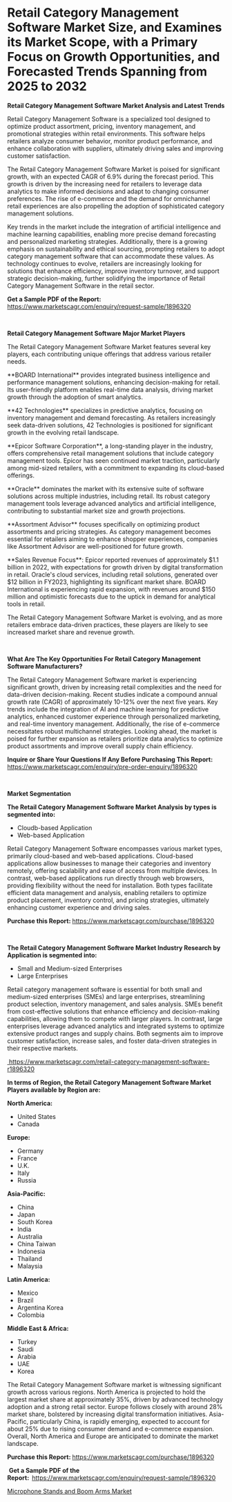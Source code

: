 <p><h1>Retail Category Management Software Market Size, and Examines its Market Scope, with a Primary Focus on Growth Opportunities, and Forecasted Trends Spanning from 2025 to 2032</h1></p><p><strong>Retail Category Management Software Market Analysis and Latest Trends</strong></p>
<p><p>Retail Category Management Software is a specialized tool designed to optimize product assortment, pricing, inventory management, and promotional strategies within retail environments. This software helps retailers analyze consumer behavior, monitor product performance, and enhance collaboration with suppliers, ultimately driving sales and improving customer satisfaction.</p><p>The Retail Category Management Software Market is poised for significant growth, with an expected CAGR of 6.9% during the forecast period. This growth is driven by the increasing need for retailers to leverage data analytics to make informed decisions and adapt to changing consumer preferences. The rise of e-commerce and the demand for omnichannel retail experiences are also propelling the adoption of sophisticated category management solutions.</p><p>Key trends in the market include the integration of artificial intelligence and machine learning capabilities, enabling more precise demand forecasting and personalized marketing strategies. Additionally, there is a growing emphasis on sustainability and ethical sourcing, prompting retailers to adopt category management software that can accommodate these values. As technology continues to evolve, retailers are increasingly looking for solutions that enhance efficiency, improve inventory turnover, and support strategic decision-making, further solidifying the importance of Retail Category Management Software in the retail sector.</p></p>
<p><strong>Get a Sample PDF of the Report:&nbsp;</strong> <a href="https://www.marketscagr.com/enquiry/request-sample/1896320?utm_campaign=3163&utm_medium=2&utm_source=Github&utm_content=ia&utm_term=28032025&utm_id=retail-category-management-software">https://www.marketscagr.com/enquiry/request-sample/1896320</a></p>
<p>&nbsp;</p>
<p><strong>Retail Category Management Software Major Market Players</strong></p>
<p><p>The Retail Category Management Software Market features several key players, each contributing unique offerings that address various retailer needs. </p><p>**BOARD International** provides integrated business intelligence and performance management solutions, enhancing decision-making for retail. Its user-friendly platform enables real-time data analysis, driving market growth through the adoption of smart analytics.</p><p>**42 Technologies** specializes in predictive analytics, focusing on inventory management and demand forecasting. As retailers increasingly seek data-driven solutions, 42 Technologies is positioned for significant growth in the evolving retail landscape.</p><p>**Epicor Software Corporation**, a long-standing player in the industry, offers comprehensive retail management solutions that include category management tools. Epicor has seen continued market traction, particularly among mid-sized retailers, with a commitment to expanding its cloud-based offerings.</p><p>**Oracle** dominates the market with its extensive suite of software solutions across multiple industries, including retail. Its robust category management tools leverage advanced analytics and artificial intelligence, contributing to substantial market size and growth projections.</p><p>**Assortment Advisor** focuses specifically on optimizing product assortments and pricing strategies. As category management becomes essential for retailers aiming to enhance shopper experiences, companies like Assortment Advisor are well-positioned for future growth.</p><p>**Sales Revenue Focus**: Epicor reported revenues of approximately $1.1 billion in 2022, with expectations for growth driven by digital transformation in retail. Oracle's cloud services, including retail solutions, generated over $12 billion in FY2023, highlighting its significant market share. BOARD International is experiencing rapid expansion, with revenues around $150 million and optimistic forecasts due to the uptick in demand for analytical tools in retail.</p><p>The Retail Category Management Software Market is evolving, and as more retailers embrace data-driven practices, these players are likely to see increased market share and revenue growth.</p></p>
<p>&nbsp;</p>
<p><strong>What Are The Key Opportunities For Retail Category Management Software Manufacturers?</strong></p>
<p><p>The Retail Category Management Software market is experiencing significant growth, driven by increasing retail complexities and the need for data-driven decision-making. Recent studies indicate a compound annual growth rate (CAGR) of approximately 10-12% over the next five years. Key trends include the integration of AI and machine learning for predictive analytics, enhanced customer experience through personalized marketing, and real-time inventory management. Additionally, the rise of e-commerce necessitates robust multichannel strategies. Looking ahead, the market is poised for further expansion as retailers prioritize data analytics to optimize product assortments and improve overall supply chain efficiency.</p></p>
<p><strong>Inquire or Share Your Questions If Any Before Purchasing This Report:</strong> <a href="https://www.marketscagr.com/enquiry/pre-order-enquiry/1896320?utm_campaign=3163&utm_medium=2&utm_source=Github&utm_content=ia&utm_term=28032025&utm_id=retail-category-management-software">https://www.marketscagr.com/enquiry/pre-order-enquiry/1896320</a></p>
<p>&nbsp;</p>
<p><strong>Market Segmentation</strong></p>
<p><strong>The Retail Category Management Software Market Analysis by types is segmented into:</strong></p>
<p><ul><li>Cloudb-based Application</li><li>Web-based Application</li></ul></p>
<p><p>Retail Category Management Software encompasses various market types, primarily cloud-based and web-based applications. Cloud-based applications allow businesses to manage their categories and inventory remotely, offering scalability and ease of access from multiple devices. In contrast, web-based applications run directly through web browsers, providing flexibility without the need for installation. Both types facilitate efficient data management and analysis, enabling retailers to optimize product placement, inventory control, and pricing strategies, ultimately enhancing customer experience and driving sales.</p></p>
<p><strong>Purchase this Report:&nbsp;</strong><a href="https://www.marketscagr.com/purchase/1896320?utm_campaign=3163&utm_medium=2&utm_source=Github&utm_content=ia&utm_term=28032025&utm_id=retail-category-management-software">https://www.marketscagr.com/purchase/1896320</a></p>
<p>&nbsp;</p>
<p><strong>The Retail Category Management Software Market Industry Research by Application is segmented into:</strong></p>
<p><ul><li>Small and Medium-sized Enterprises</li><li>Large Enterprises</li></ul></p>
<p><p>Retail category management software is essential for both small and medium-sized enterprises (SMEs) and large enterprises, streamlining product selection, inventory management, and sales analysis. SMEs benefit from cost-effective solutions that enhance efficiency and decision-making capabilities, allowing them to compete with larger players. In contrast, large enterprises leverage advanced analytics and integrated systems to optimize extensive product ranges and supply chains. Both segments aim to improve customer satisfaction, increase sales, and foster data-driven strategies in their respective markets.</p></p>
<p><a href="https://www.marketscagr.com/retail-category-management-software-r1896320?utm_campaign=3163&utm_medium=2&utm_source=Github&utm_content=ia&utm_term=28032025&utm_id=retail-category-management-software">&nbsp;https://www.marketscagr.com/retail-category-management-software-r1896320</a></p>
<p><strong>In terms of Region, the Retail Category Management Software Market Players available by Region are:</strong></p>
<p>
    <p> <strong> North America: </strong>
        <ul>
            <li>United States</li>
            <li>Canada</li>
        </ul>
        </p> 
    <p> <strong> Europe: </strong>
        <ul>
            <li>Germany</li>
            <li>France</li>
            <li>U.K.</li>
            <li>Italy</li>
            <li>Russia</li>
        </ul>
        </p> 
    <p> <strong> Asia-Pacific: </strong>
        <ul>
            <li>China</li>
            <li>Japan</li>
            <li>South Korea</li>
            <li>India</li>
            <li>Australia</li>
            <li>China Taiwan</li>
            <li>Indonesia</li>
            <li>Thailand</li>
            <li>Malaysia</li>
        </ul>
        </p> 
    <p> <strong> Latin America: </strong>
        <ul>
            <li>Mexico</li>
            <li>Brazil</li>
            <li>Argentina Korea</li>
            <li>Colombia</li>
        </ul>
        </p> 
    <p> <strong> Middle East & Africa: </strong>
        <ul>
            <li>Turkey</li>
            <li>Saudi</li>
            <li>Arabia</li>
            <li>UAE</li>
            <li>Korea</li>
        </ul>
    </p>
    </p>
<p><p>The Retail Category Management Software market is witnessing significant growth across various regions. North America is projected to hold the largest market share at approximately 35%, driven by advanced technology adoption and a strong retail sector. Europe follows closely with around 28% market share, bolstered by increasing digital transformation initiatives. Asia-Pacific, particularly China, is rapidly emerging, expected to account for about 25% due to rising consumer demand and e-commerce expansion. Overall, North America and Europe are anticipated to dominate the market landscape.</p></p>
<p><strong>Purchase this Report: </strong><a href="https://www.marketscagr.com/purchase/1896320?utm_campaign=3163&utm_medium=2&utm_source=Github&utm_content=ia&utm_term=28032025&utm_id=retail-category-management-software">https://www.marketscagr.com/purchase/1896320</a></p>
<p>&nbsp;<strong>Get a Sample PDF of the Report:&nbsp;&nbsp;</strong><a href="https://www.marketscagr.com/enquiry/request-sample/1896320?utm_campaign=3163&utm_medium=2&utm_source=Github&utm_content=ia&utm_term=28032025&utm_id=retail-category-management-software">https://www.marketscagr.com/enquiry/request-sample/1896320</a></p>
<p><strong></strong></p>
<p><p><a href="https://github.com/rrosasdaunas/Market-Research-Report-List-1/blob/main/microphone-stands-and-boom-arms-market.md?utm_campaign=3163&utm_medium=2&utm_source=Github&utm_content=ia&utm_term=28032025&utm_id=retail-category-management-software">Microphone Stands and Boom Arms Market</a></p></p>